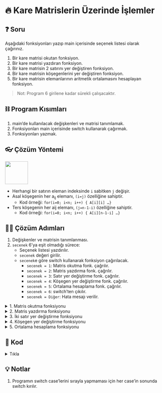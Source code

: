 # 🔥 Kare Matrislerin Üzerinde İşlemler

## ❓ Soru
Aşağıdaki fonksiyonları yazıp main içerisinde seçenek listesi olarak çağırınız.
1. Bir kare matrisi okutan fonksiyon.
2. Bir kare matrisi yazdıran fonksiyon.
3. Bir kare matrisin 2 satırını yer değiştiren fonksiyon.
4. Bir kare matrisin köşegenlerini yer değiştiren fonksiyon.
5. Bir kare matrisin elemanlarının aritmetik ortalamasını hesaplayan fonksiyon.

> Not: Program 6 girilene kadar sürekli çalışacaktır.

## ⛓ Program Kısımları
1. main’de kullanılacak değişkenleri ve matrisi tanımlamak.
2. Fonksiyonları main içerisinde switch kullanarak çağırmak.
3. Fonksiyonları yazmak.

## 👓 Çözüm Yöntemi 

<img src="../res/MatrisOrnegi.png" height="75"  />

- Herhangi bir satırın eleman indeksinde `i` sabitken `j` değişir.
- Asal köşegenin her a<sub>ij</sub> elemanı, `(i=j)` özelliğine sahiptir.
  - Kod örneği: `for(i=0; i<n; i++) { A[i][i] …}`
- Ters köşegenin her aij elemanı, `(j=n-1-i)` özelliğine sahiptir.
  - Kod örneği: `for(i=0; i<n; i++) { A[i][n-1-i] …}`

  
## 👩‍🔧 Çözüm Adımları
1. Değişkenler ve matrisin tanımlanması.
2. `secenek` 6’ya eşit olmadığı sürece:
   - Seçenek listesi yazdırılır.
   - `secenek` değeri girilir.
   - `secenek`e göre switch kullanarak fonksiyon çağırılacak.
     - `secenek = 1`: Matris okutma fonk. çağrılır.
     - `secenek = 2`: Matris yazdırma fonk. çağrılır.
     - `secenek = 3`: Satır yer değiştirme fonk. çağrılır.
     - `secenek = 4`: Köşegen yer değiştirme fonk. çağrılır.
     - `secenek = 5`: Ortalama hesaplama fonk. çağrılır.
     - `secenek = 6`: switch’ten çıkılır.
     - `secenek = Diğer`: Hata mesajı verilir.

<details>
<summary>1. Matris okutma fonksiyonu</summary>

1. Değişkenlerin tanımlanması.
2. Boyutun girilmesi.
3. İç içe döngüyle elemanların girilmesi.
4. Boyutun geri döndürülmesi.
</details>

<details>
<summary>2. Matris yazdırma fonksiyonu</summary>

1. Sayaçların tanımlanması.
2. İç içe döngüyle elemanların yazdırılması.
</details>

<details>
<summary>3. İki satır yer değiştirme fonksiyonu</summary>

1. Değişkenlerin tanımlanması.
2. İstenen satırların girilmesi.
3. Bir döngüyle istenen satırların elemanlarının geçici değişken kullanarak değiştirilmesi.

</details>

<details>
<summary>4. Köşegen yer değiştirme fonksiyonu</summary>

1. Değişkenlerin tanımlanması.
2. Bir döngüyle köşegenlerin elemanlarının geçici değişken kullanarak değiştirilmesi.

</details>

<details>
<summary>5. Ortalama hesaplama fonksiyonu</summary>

1. Değişkenlerin tanımlanması.
2. İç içe döngüyle elemanların toplanması.
3. Toplamın “n2”ye bölünmesi.
4. Ortalamanın geri döndürülmesi.

</details>

## 🤖 Kod
<details>
<summary>Tıkla</summary>


```java
import java.util.*;
public class KareMatris {
 static final int max = 10;
 static Scanner input = new Scanner(System.in);
 public static void main(String arg[]) {
  int n1 = 0, secenek; // 1. adım
  int P[][] = new int[max][max];
  do {
   System.out.printf("========================= ===== \n1- Yeni Matris girmek\n2- Matrisi yazdirmak\n3- 2 satiri degistirmek\n4- Kosegenleri degistirmek\n5- Elemanlar ortalamasini hesaplamak\n6- Exit\nYukaridakilerden bir tane seciniz:"); // 2. Adım (a)
   secenek = input.nextInt(); // 2. Adım (b)
   switch (secenek) { // 2. Adım (c)
    case 1:
     {
      n1 = gir_mat(P);
     }
    case 2:
     {
      print_mat(P, n1);
      break;
     }
    case 3:
     {
      satir_degistir(P, n1);
      break;
     }
    case 4:
     {
      kosegen_degistir(P, n1);
      break;
     }
    case 5:
     {
      System.out.printf("Ortalama= %f\n", ortalama(P, n1));
      break;
     }
    case 6:
     break;
    default:
     System.out.printf("Hata!, Girilecek sayi 1,6 arasinda olmalidir!\n");
   }
  } while (secenek != 6);
 }
 static int gir_mat(int a[][]) { // 1. Adım
  int i, j, n; // 1. Adım (a)
  System.out.printf("Matrisin boyutunu giriniz: ");
  n = input.nextInt(); // 1. Adım (b)
  for (i = 0; i < n; i++) // 1. Adım (c)
   for (j = 0; j < n; j++) {
    System.out.printf("P[%d][%d]=", i + 1, j + 1);
    a[i][j] = input.nextInt();
   }
  return n;
 } // 1. Adım (d)
 static void print_mat(int a[][], int n) { // 2. Adım
  int i, j; // 2. Adım (a)
  System.out.printf("P Matrisi:\n");
  for (i = 0; i < n; i++) {
   for (j = 0; j < n; j++)
    System.out.printf("%d\t", a[i][j]); // 2. Adım (b)
   System.out.printf("\n");
  }
 }
 static void satir_degistir(int a[][], int n) { // 3. Adım
  int i, satir1, satir2, temp; // 3. Adım (a)
  System.out.printf("Degistirmek istediginiz satirlari girininz:\n");
  satir1 = input.nextInt(); // 3. Adım (b)
  satir2 = input.nextInt();
  for (i = 0; i < n; i++) {
   temp = a[satir1 - 1][i]; // 3. Adım (c)
   a[satir1 - 1][i] = a[satir2 - 1][i];
   a[satir2 - 1][i] = temp;
  }
  System.out.printf("%d. satir & %d. satir degistirildi.\n", satir1, satir2);
 }
 static void kosegen_degistir(int a[][], int n) { // 4. Adım
  int i, temp; // 4. Adım (a)
  for (i = 0; i < n; i++) {
   temp = a[i][i]; // 4. Adım (b)
   a[i][i] = a[i][n - 1 - i];
   a[i][n - 1 - i] = temp;
  }
  System.out.printf("Kosegenler degistirildi.\n");
 }
 static float ortalama(int a[][], int n) { // 5. Adım
  int toplam = 0, i, j; // 5. Adım (a)
  float ort;
  for (i = 0; i < n; i++) // 5. Adım (b)
   for (j = 0; j < n; j++)
    toplam += a[i][j];
  ort = (float) toplam / (n * n); // 5. Adım (c)
  return ort; // 5. Adım (d)
 }
}
```
</details>


## 💡 Notlar 
1. Programın switch case’lerini sırayla yapmaması için her case’in sonunda switch kırılır.